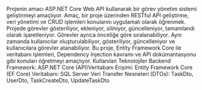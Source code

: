Projenin amacı ASP.NET Core Web API kullanarak bir görev yönetim sistemi geliştirmeyi amaçlıyor.​
Amaç, bir proje üzerinden RESTful API geliştirme, veri yönetimi ve CRUD işlemleri konularını uygulamalı olarak öğrenmek.​
Projede görevler gösteriliyor, ekleniyor, siliniyor, güncelleniyor, tamamlandı olarak işaretleniyor.​
Görevler ayrıca önceliğe göre sıralanabiliyor.​
Aynı zamanda kullanıcılar oluşturulabiliyor, gösteriliyor, güncelleniyor ve kullanıcılara görevler atanabiliyor.​
Bu proje, Entity Framework Core ile veritabanı işlemleri, Dependency Injection kavramı ve API dokümantasyonu gibi konuları öğretmeyi amaçlıyor.​
Kullanılan Teknolojiler​
Backend Framework: ASP.NET Core (API)​
Veritabanı Erişimi: Entity Framework Core (EF Core)​
Veritabanı: SQL Server​
Veri Transfer Nesneleri (DTOs): TaskDto, UserDto, TaskCreateDto, UpdateTaskDto
